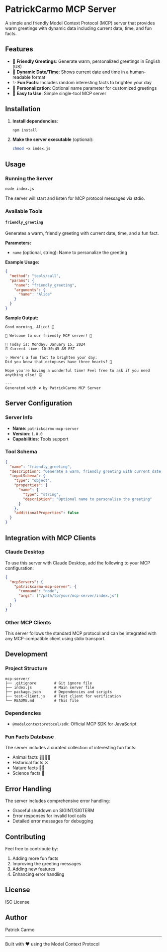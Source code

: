 # PatrickCarmo MCP Server

A simple and friendly Model Context Protocol (MCP) server that provides warm greetings with dynamic data including current date, time, and fun facts.

## Features

- 🌟 **Friendly Greetings**: Generate warm, personalized greetings in English (US)
- 📅 **Dynamic Date/Time**: Shows current date and time in a human-readable format
- ✨ **Fun Facts**: Includes random interesting facts to brighten your day
- 👋 **Personalization**: Optional name parameter for customized greetings
- 🚀 **Easy to Use**: Simple single-tool MCP server

## Installation

1. **Install dependencies**:
   ```bash
   npm install
   ```

2. **Make the server executable** (optional):
   ```bash
   chmod +x index.js
   ```

## Usage

### Running the Server

```bash
node index.js
```

The server will start and listen for MCP protocol messages via stdio.

### Available Tools

#### `friendly_greeting`

Generates a warm, friendly greeting with current date, time, and a fun fact.

**Parameters:**
- `name` (optional, string): Name to personalize the greeting

**Example Usage:**

```json
{
  "method": "tools/call",
  "params": {
    "name": "friendly_greeting",
    "arguments": {
      "name": "Alice"
    }
  }
}
```

**Sample Output:**
```
Good morning, Alice! 👋

🌟 Welcome to our friendly MCP server! 🌟

📅 Today is: Monday, January 15, 2024
⏰ Current time: 10:30:45 AM EST

✨ Here's a fun fact to brighten your day:
Did you know that octopuses have three hearts? 🐙

Hope you're having a wonderful time! Feel free to ask if you need anything else! 😊

---
Generated with ❤️ by PatrickCarmo MCP Server
```

## Server Configuration

### Server Info
- **Name**: `patrickcarmo-mcp-server`
- **Version**: `1.0.0`
- **Capabilities**: Tools support

### Tool Schema
```json
{
  "name": "friendly_greeting",
  "description": "Generate a warm, friendly greeting with current date, time, and a fun fact. Optionally accepts a name for personalization.",
  "inputSchema": {
    "type": "object",
    "properties": {
      "name": {
        "type": "string",
        "description": "Optional name to personalize the greeting"
      }
    },
    "additionalProperties": false
  }
}
```

## Integration with MCP Clients

### Claude Desktop

To use this server with Claude Desktop, add the following to your MCP configuration:

```json
{
  "mcpServers": {
    "patrickcarmo-mcp-server": {
      "command": "node",
      "args": ["/path/to/your/mcp-server/index.js"]
    }
  }
}
```

### Other MCP Clients

This server follows the standard MCP protocol and can be integrated with any MCP-compatible client using stdio transport.

## Development

### Project Structure
```
mcp-server/
├── .gitignore        # Git ignore file
├── index.js          # Main server file
├── package.json      # Dependencies and scripts
├── test-client.js    # Test client for verification
└── README.md         # This file
```

### Dependencies
- `@modelcontextprotocol/sdk`: Official MCP SDK for JavaScript

### Fun Facts Database

The server includes a curated collection of interesting fun facts:
- Animal facts 🐙🦩🦐🦋
- Historical facts ⚔️
- Nature facts 🍯🍌
- Science facts 🤧

## Error Handling

The server includes comprehensive error handling:
- Graceful shutdown on SIGINT/SIGTERM
- Error responses for invalid tool calls
- Detailed error messages for debugging

## Contributing

Feel free to contribute by:
1. Adding more fun facts
2. Improving the greeting messages
3. Adding new features
4. Enhancing error handling

## License

ISC License

## Author

Patrick Carmo

---

Built with ❤️ using the Model Context Protocol 